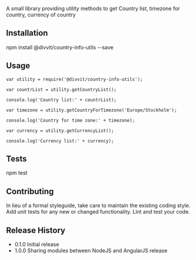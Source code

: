 A small library providing utility methods to get Country list, timezone for country, currency of country

## Installation

  npm install @divvit/country-info-utils --save

## Usage

  	var utility = require('@divvit/country-info-utils');

  	var countrList = utility.getCountryList();

  	console.log('Country list:' + countrList);

  	var timezone = utility.getCountryForTimezone('Europe/Stockholm');

  	console.log('Country for time zone:' + timezone);

  	var currency = utility.getCurrencyList();

  	console.log('Currency list:' + currency);

## Tests

  npm test

## Contributing

In lieu of a formal styleguide, take care to maintain the existing coding style.
Add unit tests for any new or changed functionality. Lint and test your code.

## Release History

* 0.1.0 Initial release
* 1.0.0 Sharing modules between NodeJS and AngularJS release
